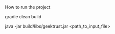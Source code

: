 How to run the project 

gradle clean build

java -jar build/libs/geektrust.jar <path_to_input_file>